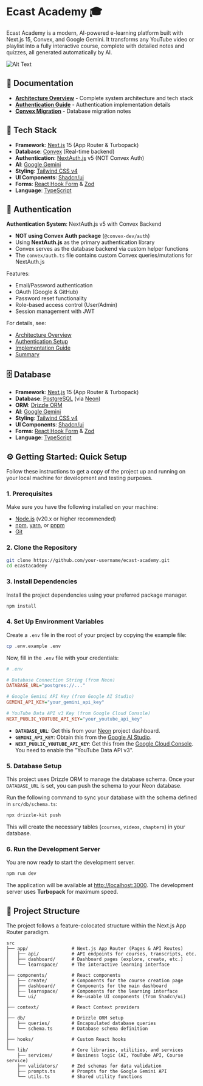 # Ecast Academy 🎓

Ecast Academy is a modern, AI-powered e-learning platform built with Next.js 15, Convex, and Google Gemini. It transforms any YouTube video or playlist into a fully interactive course, complete with detailed notes and quizzes, all generated automatically by AI.

![Alt Text](https://drive.google.com/uc?export=view&id=1pvJzPeAnQvK9W3fR3q2xM9fRv9cFIX_5)

## 📖 Documentation

- **[Architecture Overview](./ARCHITECTURE_OVERVIEW.md)** - Complete system architecture and tech stack
- **[Authentication Guide](./AUTH_IMPLEMENTATION.md)** - Authentication implementation details
- **[Convex Migration](./CONVEX_MIGRATION_COMPLETE.md)** - Database migration notes


## 🚀 Tech Stack

-   **Framework**: [Next.js](https://nextjs.org/) 15 (App Router & Turbopack)
-   **Database**: [Convex](https://convex.dev/) (Real-time backend)
-   **Authentication**: [NextAuth.js](https://next-auth.js.org/) v5 (NOT Convex Auth)
-   **AI**: [Google Gemini](https://ai.google.dev/)
-   **Styling**: [Tailwind CSS v4](https://tailwindcss.com/)
-   **UI Components**: [Shadcn/ui](https://ui.shadcn.com/)
-   **Forms**: [React Hook Form](https://react-hook-form.com/) & [Zod](https://zod.dev/)
-   **Language**: [TypeScript](https://www.typescriptlang.org/)

## 🔐 Authentication

**Authentication System**: NextAuth.js v5 with Convex Backend

- **NOT using Convex Auth package** (`@convex-dev/auth`)
- Using **NextAuth.js** as the primary authentication library
- Convex serves as the database backend via custom helper functions
- The `convex/auth.ts` file contains custom Convex queries/mutations for NextAuth.js

Features:
- Email/Password authentication
- OAuth (Google & GitHub)
- Password reset functionality
- Role-based access control (User/Admin)
- Session management with JWT

For details, see:
- [Architecture Overview](./ARCHITECTURE_OVERVIEW.md)
- [Authentication Setup](./AUTH_SETUP.md)
- [Implementation Guide](./AUTH_IMPLEMENTATION.md)
- [Summary](./AUTHENTICATION_SUMMARY.md)

## 🗄️ Database

-   **Framework**: [Next.js](https://nextjs.org/) 15 (App Router & Turbopack)
-   **Database**: [PostgreSQL](https://www.postgresql.org/) (via [Neon](https://neon.tech/))
-   **ORM**: [Drizzle ORM](https://orm.drizzle.team/)
-   **AI**: [Google Gemini](https://ai.google.dev/)
-   **Styling**: [Tailwind CSS v4](https://tailwindcss.com/)
-   **UI Components**: [Shadcn/ui](https://ui.shadcn.com/)
-   **Forms**: [React Hook Form](https://react-hook-form.com/) & [Zod](https://zod.dev/)
-   **Language**: [TypeScript](https://www.typescriptlang.org/)

## ⚙️ Getting Started: Quick Setup

Follow these instructions to get a copy of the project up and running on your local machine for development and testing purposes.

### 1. Prerequisites

Make sure you have the following installed on your machine:
-   [Node.js](https://nodejs.org/) (v20.x or higher recommended)
-   [npm](https://www.npmjs.com/), [yarn](https://yarnpkg.com/), or [pnpm](https://pnpm.io/)
-   [Git](https://git-scm.com/)

### 2. Clone the Repository

```bash
git clone https://github.com/your-username/ecast-academy.git
cd ecastacademy
```

### 3. Install Dependencies

Install the project dependencies using your preferred package manager.

```bash
npm install
```

### 4. Set Up Environment Variables

Create a `.env` file in the root of your project by copying the example file:

```bash
cp .env.example .env
```

Now, fill in the `.env` file with your credentials:

```ini
# .env

# Database Connection String (from Neon)
DATABASE_URL="postgres://..."

# Google Gemini API Key (from Google AI Studio)
GEMINI_API_KEY="your_gemini_api_key"

# YouTube Data API v3 Key (from Google Cloud Console)
NEXT_PUBLIC_YOUTUBE_API_KEY="your_youtube_api_key"
```

-   **`DATABASE_URL`**: Get this from your [Neon](https://neon.tech/) project dashboard.
-   **`GEMINI_API_KEY`**: Obtain this from the [Google AI Studio](https://aistudio.google.com/app/apikey).
-   **`NEXT_PUBLIC_YOUTUBE_API_KEY`**: Get this from the [Google Cloud Console](https://console.cloud.google.com/apis/library/youtube.googleapis.com). You need to enable the "YouTube Data API v3".

### 5. Database Setup

This project uses Drizzle ORM to manage the database schema. Once your `DATABASE_URL` is set, you can push the schema to your Neon database.

Run the following command to sync your database with the schema defined in `src/db/schema.ts`:

```bash
npx drizzle-kit push
```

This will create the necessary tables (`courses`, `videos`, `chapters`) in your database.

### 6. Run the Development Server

You are now ready to start the development server.

```bash
npm run dev
```

The application will be available at [http://localhost:3000](http://localhost:3000). The development server uses **Turbopack** for maximum speed.

## 📂 Project Structure

The project follows a feature-colocated structure within the Next.js App Router paradigm.

```
src
├── app/                # Next.js App Router (Pages & API Routes)
│   ├── api/            # API endpoints for courses, transcripts, etc.
│   ├── dashboard/      # Dashboard pages (explore, create, etc.)
│   └── learnspace/     # The interactive learning interface
│
├── components/         # React components
│   ├── create/         # Components for the course creation page
│   ├── dashboard/      # Components for the main dashboard
│   ├── learnspace/     # Components for the learning interface
│   └── ui/             # Re-usable UI components (from Shadcn/ui)
│
├── context/            # React Context providers
│
├── db/                 # Drizzle ORM setup
│   ├── queries/        # Encapsulated database queries
│   └── schema.ts       # Database schema definition
│
├── hooks/              # Custom React hooks
│
└── lib/                # Core libraries, utilities, and services
    ├── services/       # Business logic (AI, YouTube API, Course service)
    ├── validators/     # Zod schemas for data validation
    ├── prompts.ts      # Prompts for the Google Gemini API
    └── utils.ts        # Shared utility functions
```
